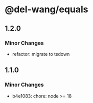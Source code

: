 # @del-wang/equals

## 1.2.0

### Minor Changes

- refactor: migrate to tsdown

## 1.1.0

### Minor Changes

- b4e1083: chore: node >= 18
